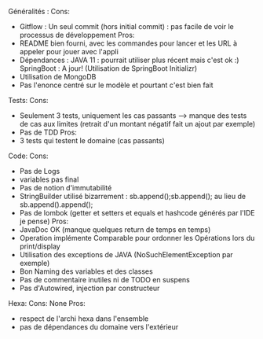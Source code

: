 
Généralités :
Cons:
- Gitflow : Un seul commit (hors initial commit) : pas facile de voir le processus de développement
Pros:
- README bien fourni, avec les commandes pour lancer et les URL à appeler pour jouer avec l'appli
- Dépendances :
JAVA 11 : pourrait utiliser plus récent mais c'est ok :)
SpringBoot : A jour! (Utilisation de SpringBoot Initializr)
- Utilisation de MongoDB
- Pas l'enonce centré sur le modèle et pourtant c'est bien fait

Tests:
Cons:
- Seulement 3 tests, uniquement les cas passants --> manque des tests de cas aux limites (retrait d'un montant négatif fait un ajout par exemple)
- Pas de TDD
Pros:
- 3 tests qui testent le domaine (cas passants)

Code:
Cons:
- Pas de Logs
- variables pas final
- Pas de notion d'immutabilité
- StringBuilder utilisé bizarrement : sb.append();sb.append(); au lieu de sb.append().append();
- Pas de lombok (getter et setters et equals et hashcode générés par l'IDE je pense)
Pros:
- JavaDoc OK (manque quelques return de temps en temps)
- Operation implémente Comparable pour ordonner les Opérations lors du print/display
- Utilisation des exceptions de JAVA (NoSuchElementException par exemple)
- Bon Naming des variables et des classes
- Pas de commentaire inutiles ni de TODO en suspens
- Pas d'Autowired, injection par constructeur

Hexa:
Cons: None
Pros:
- respect de l'archi hexa dans l'ensemble
- pas de dépendances du domaine vers l'extérieur